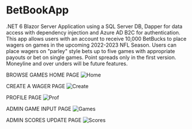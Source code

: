 # BetBookApp
.NET 6 Blazor Server Application using a SQL Server DB, Dapper for data access with dependency injection and Azure AD B2C for authentication. This app allows users with an account to receive 10,000 BetBucks to place wagers on games in the upcoming 2022-2023 NFL Season. Users can place wagers on "parley" style bets up to five games with appropriate payouts or bet on single games. Point spreads only in the first version. Moneyline and over unders will be future features.

BROWSE GAMES HOME PAGE
![Home](https://user-images.githubusercontent.com/95720340/176345888-883476d2-1be5-4e98-a3b1-199c9d91371d.png)

CREATE A WAGER PAGE
![Create](https://user-images.githubusercontent.com/95720340/176345966-0df1228d-13af-466d-abc7-a8fa87b7cb80.png)

PROFILE PAGE
![Prof](https://user-images.githubusercontent.com/95720340/176345162-b0e698b2-8c31-4ba7-a7da-c8d7e9e29a7c.png)

ADMIN GAME INPUT PAGE
![Games](https://user-images.githubusercontent.com/95720340/176346633-6f3021e9-1c41-4989-945f-685d2f615085.png)

ADMIN SCORES UPDATE PAGE
![Scores](https://user-images.githubusercontent.com/95720340/176346618-99cb69e0-08b2-4515-928b-8ec4a9973956.png)




